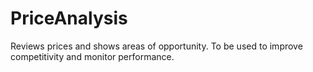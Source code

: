 # PriceAnalysis
Reviews prices and shows areas of opportunity. 
To be used to improve competitivity and monitor performance. 
